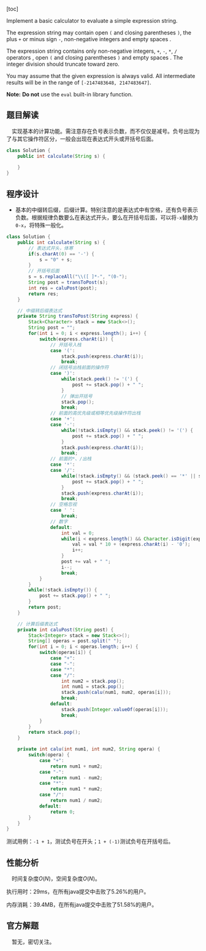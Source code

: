 [toc]

Implement a basic calculator to evaluate a simple expression string.

The expression string may contain open `(` and closing parentheses `)`, the plus `+` or minus sign `-`, non-negative integers and empty spaces .

The expression string contains only non-negative integers, `+`, `-`, `*`, `/` operators , open `(` and closing parentheses `)` and empty spaces . The integer division should truncate toward zero.

You may assume that the given expression is always valid. All intermediate results will be in the range of `[-2147483648, 2147483647]`.



**Note:** **Do not** use the `eval` built-in library function.



## 题目解读

&emsp;实现基本的计算功能。需注意存在负号表示负数，而不仅仅是减号。负号出现为了与其它操作符区分，一般会出现在表达式开头或开括号后面。

```java
class Solution {
    public int calculate(String s) {
        
    }
}
```

## 程序设计

* 基本的中缀转后缀，后缀计算。特别注意的是表达式中有空格，还有负号表示负数。根据规律负数要么在表达式开头，要么在开括号后面，可以将`-x`替换为`0-x`，将特殊一般化。

```java
class Solution {
    public int calculate(String s) {
        // 表达式开头，体寒
        if(s.charAt(0) == '-') {
            s = "0" + s;
        }
        // 开括号后面
        s = s.replaceAll("\\([ ]*-", "(0-");
        String post = transToPost(s);
        int res = caluPost(post);
        return res;
    }

    // 中缀转后缀表达式
    private String transToPost(String express) {
        Stack<Character> stack = new Stack<>();
        String post = "";
        for(int i = 0; i < express.length(); i++) {
            switch(express.charAt(i)) {
                // 开括号入栈
                case '(':
                    stack.push(express.charAt(i));
                    break;
                // 闭括号出栈前面的操作符
                case ')':
                    while(stack.peek() != '(') {
                        post += stack.pop() + " ";
                    }
                    // 弹出开括号
                    stack.pop();
                    break;
                // 前面的高优先级或相等优先级操作符出栈
                case '+':
                case '-':
                    while(!stack.isEmpty() && stack.peek() != '(') {
                        post += stack.pop() + " ";
                    }
                    stack.push(express.charAt(i));
                    break;
                // 前面的*、/出栈
                case '*':
                case '/':
                    while(!stack.isEmpty() && (stack.peek() == '*' || stack.peek() == '/')) {
                        post += stack.pop() + " ";
                    }
                    stack.push(express.charAt(i));
                    break;
                // 空格忽视
                case ' ':
                    break;
                // 数字
                default:
                    int val = 0;
                    while(i < express.length() && Character.isDigit(express.charAt(i))) {
                        val = val * 10 + (express.charAt(i) - '0');
                        i++;
                    }
                    post += val + " ";
                    i--;
                    break;
            }
        }
        while(!stack.isEmpty()) {
            post += stack.pop() + " ";
        }
        return post;
    }

    // 计算后缀表达式
    private int caluPost(String post) {
        Stack<Integer> stack = new Stack<>();
        String[] operas = post.split(" ");
        for(int i = 0; i < operas.length; i++) {
            switch(operas[i]) {
                case "+":
                case "-":
                case "*":
                case "/":
                    int num2 = stack.pop();
                    int num1 = stack.pop();
                    stack.push(calu(num1, num2, operas[i]));
                    break;
                default:
                    stack.push(Integer.valueOf(operas[i]));
                    break;
            }
        }
        return stack.pop();
    }

    private int calu(int num1, int num2, String opera) {
        switch(opera) {
            case "+":
                return num1 + num2;
            case "-":
                return num1 - num2;
            case "*":
                return num1 * num2;
            case "/":
                return num1 / num2;
            default:
                return 0;
        }
    }
}
```

测试用例：`-1 + 1`，测试负号在开头；`1 + (-1)`测试负号在开括号后。

## 性能分析

&emsp;时间复杂度$O(N)$，空间复杂度$O(N)$。

执行用时：29ms，在所有java提交中击败了5.26%的用户。

内存消耗：39.4MB，在所有java提交中击败了51.58%的用户。

## 官方解题

&emsp;暂无，密切关注。